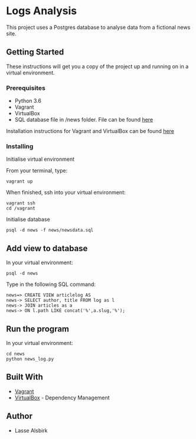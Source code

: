 # Logs Analysis

This project uses a Postgres database to analyse data from a fictional news site.

## Getting Started

These instructions will get you a copy of the project up and running on in a virtual environment. 

### Prerequisites

* Python 3.6
* Vagrant 
* VirtualBox 
* SQL database file in /news folder. File can be found [here](https://classroom.udacity.com/nanodegrees/nd004/parts/8d3e23e1-9ab6-47eb-b4f3-d5dc7ef27bf0/modules/bc51d967-cb21-46f4-90ea-caf73439dc59/lessons/262a84d7-86dc-487d-98f9-648aa7ca5a0f/concepts/a9cf98c8-0325-4c68-b972-58d5957f1a91)

Installation instructions for Vagrant and VirtualBox can be found [here](https://classroom.udacity.com/nanodegrees/nd004/parts/8d3e23e1-9ab6-47eb-b4f3-d5dc7ef27bf0/modules/bc51d967-cb21-46f4-90ea-caf73439dc59/lessons/5475ecd6-cfdb-4418-85a2-f2583074c08d/concepts/14c72fe3-e3fe-4959-9c4b-467cf5b7c3a0)

### Installing

Initialise virtual environment

From your terminal, type:
```
vagrant up
```
When finished, ssh into your virtual environment:

```
vagrant ssh
cd /vagrant
```

Initialise database
```
psql -d news -f news/newsdata.sql
```

## Add view to database

In your virtual environment:
```
psql -d news
```
Type in the following SQL command: 
```
news=> CREATE VIEW articlelog AS
news-> SELECT author, title FROM log as l
news-> JOIN articles as a
news-> ON l.path LIKE concat('%',a.slug,'%');
```

## Run the program

In your virtual environment:
```
cd news
python news_log.py
```

## Built With

* [Vagrant](https://www.vagrantup.com/)
* [VirtualBox](https://www.virtualbox.org/wiki/Downloads) - Dependency Management

## Author

* Lasse Alsbirk
